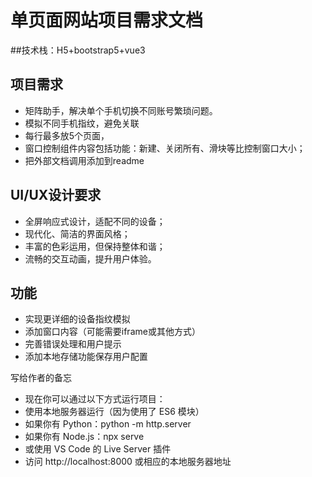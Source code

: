 # 单页面网站项目需求文档
##技术栈：H5+bootstrap5+vue3
## 项目需求
- 矩阵助手，解决单个手机切换不同账号繁琐问题。
- 模拟不同手机指纹，避免关联
- 每行最多放5个页面，
- 窗口控制组件内容包括功能：新建、关闭所有、滑块等比控制窗口大小；
- 把外部文档调用添加到readme
## UI/UX设计要求
- 全屏响应式设计，适配不同的设备；
- 现代化、简洁的界面风格；
- 丰富的色彩运用，但保持整体和谐；
- 流畅的交互动画，提升用户体验。

## 功能
- 实现更详细的设备指纹模拟
- 添加窗口内容（可能需要iframe或其他方式）
- 完善错误处理和用户提示
- 添加本地存储功能保存用户配置

写给作者的备忘
- 现在你可以通过以下方式运行项目：
- 使用本地服务器运行（因为使用了 ES6 模块）
- 如果你有 Python：python -m http.server
- 如果你有 Node.js：npx serve
- 或使用 VS Code 的 Live Server 插件
- 访问 http://localhost:8000 或相应的本地服务器地址

